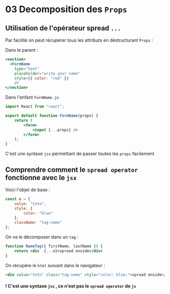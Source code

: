 # 03 Decomposition des `Props`

## Utilisation de l'opérateur spread `...`

Par facilité on peut récupérer tous les attributs en déstructurant `Props` :

Dans le parent :

```jsx
<section>
  <FormName
    type="text"
    placeholder="write your name"
    style={{ color: "red" }}
    />
</section>
```

Dans l'enfant `FormName.js`

```jsx
import React from "react";

export default function FormName(props) {
    return (
        <form>
            <input {...props} />
        </form>
    );
}
```

C'est une syntaxe `jsx` permettant de passer toutes les `props` facilement

## Comprendre comment le `spread operator` fonctionne avec le `jsx`

Voici l'objet de base :

```jsx
const o = {
    value: "toto",
    style: {
        color: "blue"
    },
    className: "tag-name"
};
```

On va le décomposer dans un `tag` :

```jsx
function NameTag({ firstName, lastName }) {
    return <div  {...o}>spread onside</div>
}
```

On récupère le `html` suivant dans le navigateur :

```html
<div value="toto" class="tag-name" style="color: blue;">spread onside</div>
```

#### ! C'est une syntaxe `jsx` , ce n'est pas le `spread operator` de `js`